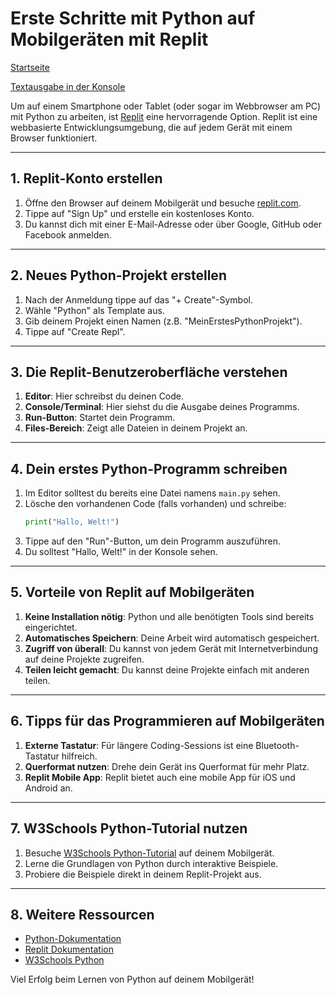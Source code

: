 # Erste Schritte mit Python auf Mobilgeräten mit Replit

[Startseite](/Projekte/Kapitel_0/Anfang_Lese_Mich.md)

[Textausgabe in der Konsole](/Projekte/Kapitel_1/Textausgabe_InDerKonsole.md)

Um auf einem Smartphone oder Tablet (oder sogar im Webbrowser am PC) mit Python zu arbeiten, ist [Replit](https://replit.com) eine hervorragende Option. Replit ist eine webbasierte Entwicklungsumgebung, die auf jedem Gerät mit einem Browser funktioniert.

---

## 1. Replit-Konto erstellen
1. Öffne den Browser auf deinem Mobilgerät und besuche [replit.com](https://replit.com).
2. Tippe auf "Sign Up" und erstelle ein kostenloses Konto.
3. Du kannst dich mit einer E-Mail-Adresse oder über Google, GitHub oder Facebook anmelden.

---

## 2. Neues Python-Projekt erstellen
1. Nach der Anmeldung tippe auf das "+ Create"-Symbol.
2. Wähle "Python" als Template aus.
3. Gib deinem Projekt einen Namen (z.B. "MeinErstesPythonProjekt").
4. Tippe auf "Create Repl".

---

## 3. Die Replit-Benutzeroberfläche verstehen
1. **Editor**: Hier schreibst du deinen Code.
2. **Console/Terminal**: Hier siehst du die Ausgabe deines Programms.
3. **Run-Button**: Startet dein Programm.
4. **Files-Bereich**: Zeigt alle Dateien in deinem Projekt an.

---

## 4. Dein erstes Python-Programm schreiben
1. Im Editor solltest du bereits eine Datei namens `main.py` sehen.
2. Lösche den vorhandenen Code (falls vorhanden) und schreibe:
   ```python
   print("Hallo, Welt!")
   ```
3. Tippe auf den "Run"-Button, um dein Programm auszuführen.
4. Du solltest "Hallo, Welt!" in der Konsole sehen.

---

## 5. Vorteile von Replit auf Mobilgeräten
1. **Keine Installation nötig**: Python und alle benötigten Tools sind bereits eingerichtet.
2. **Automatisches Speichern**: Deine Arbeit wird automatisch gespeichert.
3. **Zugriff von überall**: Du kannst von jedem Gerät mit Internetverbindung auf deine Projekte zugreifen.
4. **Teilen leicht gemacht**: Du kannst deine Projekte einfach mit anderen teilen.

---

## 6. Tipps für das Programmieren auf Mobilgeräten
1. **Externe Tastatur**: Für längere Coding-Sessions ist eine Bluetooth-Tastatur hilfreich.
2. **Querformat nutzen**: Drehe dein Gerät ins Querformat für mehr Platz.
3. **Replit Mobile App**: Replit bietet auch eine mobile App für iOS und Android an.

---

## 7. W3Schools Python-Tutorial nutzen
1. Besuche [W3Schools Python-Tutorial](https://www.w3schools.com/python/) auf deinem Mobilgerät.
2. Lerne die Grundlagen von Python durch interaktive Beispiele.
3. Probiere die Beispiele direkt in deinem Replit-Projekt aus.

---

## 8. Weitere Ressourcen
- [Python-Dokumentation](https://docs.python.org/3/)
- [Replit Dokumentation](https://docs.replit.com/)
- [W3Schools Python](https://www.w3schools.com/python/)

Viel Erfolg beim Lernen von Python auf deinem Mobilgerät!
